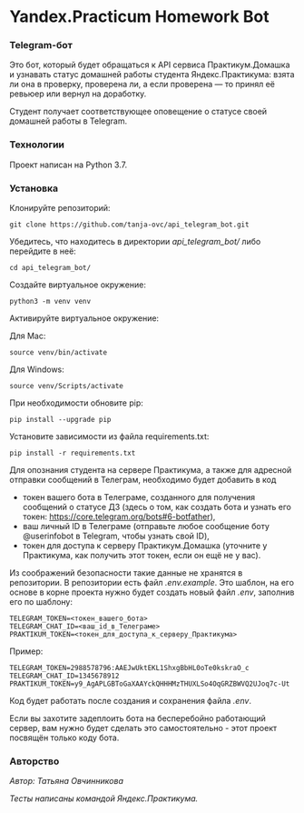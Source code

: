 # Yandex.Practicum Homework Bot

### Telegram-бот

Это бот, который будет обращаться к API сервиса Практикум.Домашка и узнавать статус домашней работы студента Яндекс.Практикума: взята ли она в проверку, проверена ли, а если проверена — то принял её ревьюер или вернул на доработку.

Студент получает соответствующее оповещение о статусе своей домашней работы в Telegram.

### Технологии
Проект написан на Python 3.7.

### Установка
Клонируйте репозиторий:

```git clone https://github.com/tanja-ovc/api_telegram_bot.git```

Убедитесь, что находитесь в директории _api_telegram_bot/_ либо перейдите в неё:

```cd api_telegram_bot/```

Cоздайте виртуальное окружение:

```python3 -m venv venv```

Активируйте виртуальное окружение:

Для Mac:
 
```source venv/bin/activate```

Для Windows:

```source venv/Scripts/activate```

При необходимости обновите pip:

```pip install --upgrade pip```

Установите зависимости из файла requirements.txt:

```pip install -r requirements.txt```

Для опознания студента на сервере Практикума, а также для адресной отправки сообщений в Телеграм, необходимо будет добавить в код
- токен вашего бота в Телеграме, созданного для получения сообщений о статусе ДЗ (здесь о том, как создать бота и узнать его токен: https://core.telegram.org/bots#6-botfather),
- ваш личный ID в Телеграме (отправьте любое сообщение боту @userinfobot в Telegram, чтобы узнать свой ID),
- токен для доступа к серверу Практикум.Домашка (уточните у Практикума, как получить этот токен, если он ещё не у вас).

Из соображений безопасности такие данные не хранятся в репозитории. В репозитории есть файл _.env.example_. Это шаблон, на его основе в корне проекта нужно будет создать новый файл _.env_, заполнив его по шаблону:

```
TELEGRAM_TOKEN=<токен_вашего_бота>
TELEGRAM_CHAT_ID=<ваш_id_в_Телеграме>
PRAKTIKUM_TOKEN=<токен_для_доступа_к_серверу_Практикума>
```

Пример:

```
TELEGRAM_TOKEN=2988578796:AAEJwUktEKL1ShxgBbHL0oTe0kskraO_c
TELEGRAM_CHAT_ID=1345678912
PRAKTIKUM_TOKEN=y9_AgAPLGBToGaXAAYckQHHHMzTHUXLSo4OqGRZBWVQ2UJoq7c-Ut
```

Код будет работать после создания и сохранения файла _.env_.

Если вы захотите задеплоить бота на бесперебойно работающий сервер, вам нужно будет сделать это самостоятельно - этот проект посвящён только коду бота.


### Авторство
_Автор: Татьяна Овчинникова_

_Тесты написаны командой Яндекс.Практикума._
